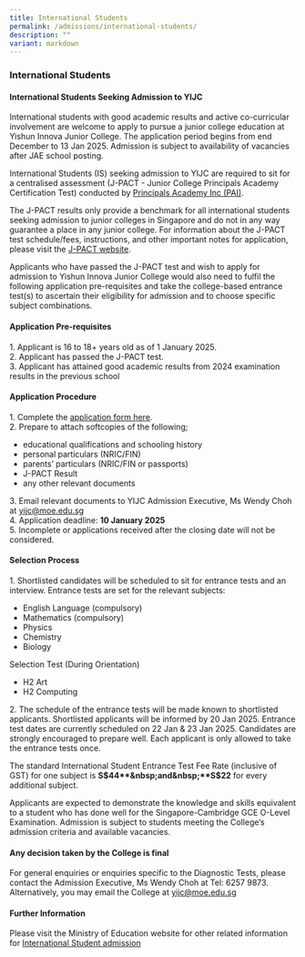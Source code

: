 ```yaml
---
title: International Students
permalink: /admissions/international-students/
description: ""
variant: markdown
---
```

### **International Students**
#### **International Students Seeking Admission to YIJC**
International students with good academic results and active co-curricular involvement are welcome to apply to pursue a junior college education at Yishun Innova Junior College. The application period begins from end December to 13 Jan 2025. Admission is subject to availability of vacancies after JAE school posting.

International Students (IS) seeking admission to YIJC are required to sit for a centralised assessment (J-PACT - Junior College Principals Academy Certification Test) conducted by&nbsp;[Principals Academy Inc (PAI)](https://www.pai.sg/index.php?option=com_content&amp;view=article&amp;id=78&amp;Itemid=105).&nbsp;

The J-PACT results only provide a benchmark for all international students seeking admission to junior colleges in Singapore and do not in any way guarantee a place in any junior college. For information about the J-PACT test schedule/fees, instructions, and other important notes for application, please visit the&nbsp;[J-PACT website](https://www.pai.sg/index.php?option=com_content&amp;view=article&amp;id=77&amp;Itemid=104).&nbsp;

Applicants who have passed the J-PACT test and wish to apply for admission to Yishun Innova Junior College would also need to fulfil the following application pre-requisites and take the college-based entrance test(s) to ascertain their eligibility for admission and to choose specific subject combinations.

#### **Application Pre-requisites**
1\. Applicant is 16 to 18+ years old as of 1 January 2025.<br>
2\. Applicant has passed the J-PACT test.<br>
3\. Applicant has attained good academic results from 2024 examination results in the previous school

#### **Application Procedure**
1\. Complete the&nbsp;[application form here](https://go.gov.sg/yijc-is).<br>
2\. Prepare to attach softcopies of the following;
* educational qualifications and schooling history
* personal particulars (NRIC/FIN) 
* parents’ particulars (NRIC/FIN  or passports)
* J-PACT Result
* any other relevant documents <br>

3\. Email relevant documents to YIJC Admission Executive, Ms Wendy Choh at&nbsp;[yijc@moe.edu.sg](mailto:yijc@moe.edu.sg)<br>
4\. Application deadline:&nbsp;**10 January 2025**<br>
5\. Incomplete or applications received after the closing date will not be considered.

#### **Selection Process**
1\. Shortlisted candidates will be scheduled to sit for entrance tests and an interview. Entrance tests are set for the relevant subjects:
* English Language (compulsory)
* Mathematics (compulsory)
* Physics
* Chemistry
* Biology

Selection Test (During Orientation)
* H2 Art
* H2 Computing

2\. The schedule of the entrance tests will be made known to shortlisted applicants. Shortlisted applicants will be informed by 20 Jan 2025. Entrance test dates are currently scheduled on 22 Jan &amp; 23 Jan 2025. Candidates are strongly encouraged to prepare well. Each applicant is only allowed to take the entrance tests once.

The standard International Student Entrance Test Fee Rate (inclusive of GST) for one subject is&nbsp;**S$44**&nbsp;and&nbsp;**S$22**&nbsp;for every additional subject.

Applicants are expected to demonstrate the knowledge and skills equivalent to a student who has done well for the Singapore-Cambridge GCE O-Level Examination. Admission is subject to students meeting the College’s admission criteria and available vacancies.

#### **Any decision taken by the College is final**
For general enquiries or enquiries specific to the Diagnostic Tests, please contact the Admission Executive, Ms Wendy Choh at Tel: 6257 9873. Alternatively, you may email the College at&nbsp;[yijc@moe.edu.sg](mailto:yijc@moe.edu.sg)

#### **Further Information**
Please visit the Ministry of Education website for other related information for&nbsp;[International Student admission](https://www.moe.gov.sg/international-students/studying-in-singapore)